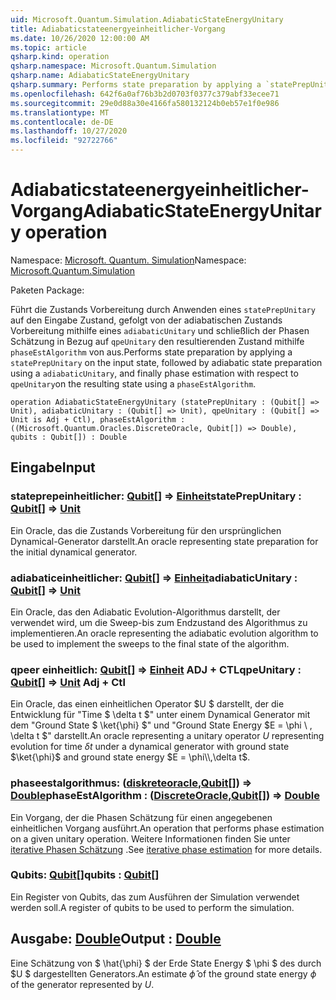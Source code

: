 ```yaml
---
uid: Microsoft.Quantum.Simulation.AdiabaticStateEnergyUnitary
title: Adiabaticstateenergyeinheitlicher-Vorgang
ms.date: 10/26/2020 12:00:00 AM
ms.topic: article
qsharp.kind: operation
qsharp.namespace: Microsoft.Quantum.Simulation
qsharp.name: AdiabaticStateEnergyUnitary
qsharp.summary: Performs state preparation by applying a `statePrepUnitary` on the input state, followed by adiabatic state preparation using a `adiabaticUnitary`, and finally phase estimation with respect to `qpeUnitary`on the resulting state using a `phaseEstAlgorithm`.
ms.openlocfilehash: 642f6a0af76b3b2d0703f0377c379abf33ecee71
ms.sourcegitcommit: 29e0d88a30e4166fa580132124b0eb57e1f0e986
ms.translationtype: MT
ms.contentlocale: de-DE
ms.lasthandoff: 10/27/2020
ms.locfileid: "92722766"
---
```

# <a name="adiabaticstateenergyunitary-operation"></a><span data-ttu-id="3215c-102">Adiabaticstateenergyeinheitlicher-Vorgang</span><span class="sxs-lookup"><span data-stu-id="3215c-102">AdiabaticStateEnergyUnitary operation</span></span>

<span data-ttu-id="3215c-103">Namespace: [Microsoft. Quantum. Simulation](xref:Microsoft.Quantum.Simulation)</span><span class="sxs-lookup"><span data-stu-id="3215c-103">Namespace: [Microsoft.Quantum.Simulation](xref:Microsoft.Quantum.Simulation)</span></span>

<span data-ttu-id="3215c-104">Paketen [](https://nuget.org/packages/)</span><span class="sxs-lookup"><span data-stu-id="3215c-104">Package: [](https://nuget.org/packages/)</span></span>


<span data-ttu-id="3215c-105">Führt die Zustands Vorbereitung durch Anwenden eines `statePrepUnitary` auf den Eingabe Zustand, gefolgt von der adiabatischen Zustands Vorbereitung mithilfe eines `adiabaticUnitary` und schließlich der Phasen Schätzung in Bezug auf `qpeUnitary` den resultierenden Zustand mithilfe `phaseEstAlgorithm` von aus.</span><span class="sxs-lookup"><span data-stu-id="3215c-105">Performs state preparation by applying a `statePrepUnitary` on the input state, followed by adiabatic state preparation using a `adiabaticUnitary`, and finally phase estimation with respect to `qpeUnitary`on the resulting state using a `phaseEstAlgorithm`.</span></span>

```qsharp
operation AdiabaticStateEnergyUnitary (statePrepUnitary : (Qubit[] => Unit), adiabaticUnitary : (Qubit[] => Unit), qpeUnitary : (Qubit[] => Unit is Adj + Ctl), phaseEstAlgorithm : ((Microsoft.Quantum.Oracles.DiscreteOracle, Qubit[]) => Double), qubits : Qubit[]) : Double
```


## <a name="input"></a><span data-ttu-id="3215c-106">Eingabe</span><span class="sxs-lookup"><span data-stu-id="3215c-106">Input</span></span>

### <a name="stateprepunitary--qubit--unit"></a><span data-ttu-id="3215c-107">stateprepeinheitlicher: [Qubit](xref:microsoft.quantum.lang-ref.qubit)[] => [Einheit](xref:microsoft.quantum.lang-ref.unit)</span><span class="sxs-lookup"><span data-stu-id="3215c-107">statePrepUnitary : [Qubit](xref:microsoft.quantum.lang-ref.qubit)[] => [Unit](xref:microsoft.quantum.lang-ref.unit)</span></span> 

<span data-ttu-id="3215c-108">Ein Oracle, das die Zustands Vorbereitung für den ursprünglichen Dynamical-Generator darstellt.</span><span class="sxs-lookup"><span data-stu-id="3215c-108">An oracle representing state preparation for the initial dynamical generator.</span></span>


### <a name="adiabaticunitary--qubit--unit"></a><span data-ttu-id="3215c-109">adiabaticeinheitlicher: [Qubit](xref:microsoft.quantum.lang-ref.qubit)[] => [Einheit](xref:microsoft.quantum.lang-ref.unit)</span><span class="sxs-lookup"><span data-stu-id="3215c-109">adiabaticUnitary : [Qubit](xref:microsoft.quantum.lang-ref.qubit)[] => [Unit](xref:microsoft.quantum.lang-ref.unit)</span></span> 

<span data-ttu-id="3215c-110">Ein Oracle, das den Adiabatic Evolution-Algorithmus darstellt, der verwendet wird, um die Sweep-bis zum Endzustand des Algorithmus zu implementieren.</span><span class="sxs-lookup"><span data-stu-id="3215c-110">An oracle representing the adiabatic evolution algorithm to be used to implement the sweeps to the final state of the algorithm.</span></span>


### <a name="qpeunitary--qubit--unit-adj--ctl"></a><span data-ttu-id="3215c-111">qpeer einheitlich: [Qubit](xref:microsoft.quantum.lang-ref.qubit)[] => [Einheit](xref:microsoft.quantum.lang-ref.unit) ADJ + CTL</span><span class="sxs-lookup"><span data-stu-id="3215c-111">qpeUnitary : [Qubit](xref:microsoft.quantum.lang-ref.qubit)[] => [Unit](xref:microsoft.quantum.lang-ref.unit) Adj + Ctl</span></span>

<span data-ttu-id="3215c-112">Ein Oracle, das einen einheitlichen Operator $U $ darstellt, der die Entwicklung für "Time $ \delta t $" unter einem Dynamical Generator mit dem "Ground State $ \ket{\phi} $" und "Ground State Energy $E = \phi \\ , \delta t $" darstellt.</span><span class="sxs-lookup"><span data-stu-id="3215c-112">An oracle representing a unitary operator $U$ representing evolution for time $\delta t$ under a dynamical generator with ground state $\ket{\phi}$ and ground state energy $E = \phi\\,\delta t$.</span></span>


### <a name="phaseestalgorithm--discreteoraclequbit--double"></a><span data-ttu-id="3215c-113">phaseestalgorithmus: ([diskreteoracle](xref:Microsoft.Quantum.Oracles.DiscreteOracle),[Qubit](xref:microsoft.quantum.lang-ref.qubit)[]) => [Double](xref:microsoft.quantum.lang-ref.double)</span><span class="sxs-lookup"><span data-stu-id="3215c-113">phaseEstAlgorithm : ([DiscreteOracle](xref:Microsoft.Quantum.Oracles.DiscreteOracle),[Qubit](xref:microsoft.quantum.lang-ref.qubit)[]) => [Double](xref:microsoft.quantum.lang-ref.double)</span></span> 

<span data-ttu-id="3215c-114">Ein Vorgang, der die Phasen Schätzung für einen angegebenen einheitlichen Vorgang ausführt.</span><span class="sxs-lookup"><span data-stu-id="3215c-114">An operation that performs phase estimation on a given unitary operation.</span></span>
<span data-ttu-id="3215c-115">Weitere Informationen finden Sie unter [iterative Phasen Schätzung](/quantum/libraries/characterization#iterative-phase-estimation) .</span><span class="sxs-lookup"><span data-stu-id="3215c-115">See [iterative phase estimation](/quantum/libraries/characterization#iterative-phase-estimation) for more details.</span></span>


### <a name="qubits--qubit"></a><span data-ttu-id="3215c-116">Qubits: [Qubit](xref:microsoft.quantum.lang-ref.qubit)[]</span><span class="sxs-lookup"><span data-stu-id="3215c-116">qubits : [Qubit](xref:microsoft.quantum.lang-ref.qubit)[]</span></span>

<span data-ttu-id="3215c-117">Ein Register von Qubits, das zum Ausführen der Simulation verwendet werden soll.</span><span class="sxs-lookup"><span data-stu-id="3215c-117">A register of qubits to be used to perform the simulation.</span></span>



## <a name="output--double"></a><span data-ttu-id="3215c-118">Ausgabe: [Double](xref:microsoft.quantum.lang-ref.double)</span><span class="sxs-lookup"><span data-stu-id="3215c-118">Output : [Double](xref:microsoft.quantum.lang-ref.double)</span></span>

<span data-ttu-id="3215c-119">Eine Schätzung von $ \hat{\phi} $ der Erde State Energy $ \phi $ des durch $U $ dargestellten Generators.</span><span class="sxs-lookup"><span data-stu-id="3215c-119">An estimate $\hat{\phi}$ of the ground state energy $\phi$ of the generator represented by $U$.</span></span>